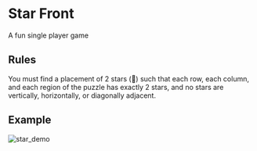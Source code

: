 # Star Front
A fun single player game
## Rules
You must find a placement of 2 stars (🌟) such that each row, each column, and each region of the puzzle has exactly 2 stars, and no stars are vertically, horizontally, or diagonally adjacent.
## Example
![star_demo](https://user-images.githubusercontent.com/99296689/168573703-11eb6fc1-937b-434f-8eef-8d46cf355bd8.png)
